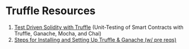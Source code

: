 # Truffle Resources

1. [Test Driven Solidity with Truffle](https://medium.com/oli-systems/test-driven-solidity-with-truffle-e4beaa2bd194) (Unit-Testing of Smart Contracts with Truffle, Ganache, Mocha, and Chai)
2. [Steps for Installing and Setting Up Truffle & Ganache (w/ pre reqs)](https://github.com/GenevieveFlynn/senior-design-5/blob/truffle-app/development.md)
